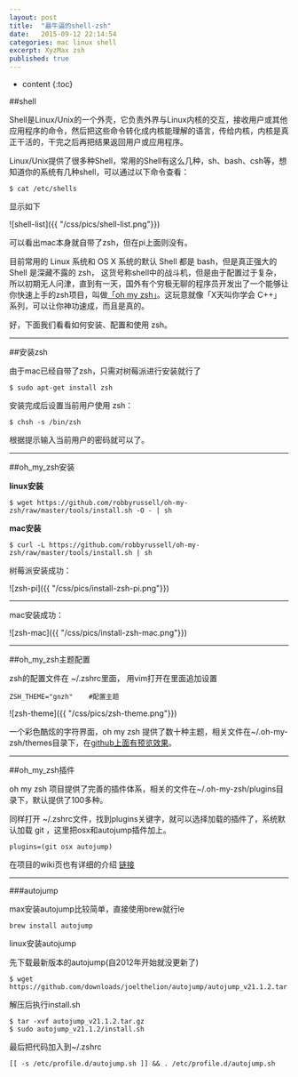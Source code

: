 ```yaml
---
layout: post
title:  "最牛逼的shell-zsh"
date:   2015-09-12 22:14:54
categories: mac linux shell
excerpt: XyzMax zsh
published: true
---
```


* content
{:toc}

##shell

Shell是Linux/Unix的一个外壳，它负责外界与Linux内核的交互，接收用户或其他应用程序的命令，然后把这些命令转化成内核能理解的语言，传给内核，内核是真正干活的，干完之后再把结果返回用户或应用程序。

Linux/Unix提供了很多种Shell，常用的Shell有这么几种，sh、bash、csh等，想知道你的系统有几种shell，可以通过以下命令查看：

	$ cat /etc/shells

显示如下

![shell-list]({{ "/css/pics/shell-list.png"}})

可以看出mac本身就自带了zsh，但在pi上面则没有。

目前常用的 Linux 系统和 OS X 系统的默认 Shell 都是 bash，但是真正强大的 Shell 是深藏不露的 zsh， 这货号称shell中的战斗机，但是由于配置过于复杂，所以初期无人问津，直到有一天，国外有个穷极无聊的程序员开发出了一个能够让你快速上手的zsh项目，叫做[「oh my zsh」](https://github.com/robbyrussell/oh-my-zsh)。这玩意就像「X天叫你学会 C++」系列，可以让你神功速成，而且是真的。

好，下面我们看看如何安装、配置和使用 zsh。

---

##安装zsh

由于mac已经自带了zsh，只需对树莓派进行安装就行了

	$ sudo apt-get install zsh

安装完成后设置当前用户使用 zsh：

	$ chsh -s /bin/zsh

根据提示输入当前用户的密码就可以了。

---

##oh_my_zsh安装

**linux安装**

	$ wget https://github.com/robbyrussell/oh-my-zsh/raw/master/tools/install.sh -O - | sh



**mac安装**

	$ curl -L https://github.com/robbyrussell/oh-my-zsh/raw/master/tools/install.sh | sh

树莓派安装成功：

![zsh-pi]({{ "/css/pics/install-zsh-pi.png"}})

---

mac安装成功：

![zsh-mac]({{ "/css/pics/install-zsh-mac.png"}})

---

##oh_my_zsh主题配置

zsh的配置文件在 ~/.zshrc里面， 用vim打开在里面追加设置

	ZSH_THEME="gnzh"	#配置主题

![zsh-theme]({{ "/css/pics/zsh-theme.png"}})

一个彩色酷炫的字符界面，oh my zsh 提供了数十种主题，相关文件在~/.oh-my-zsh/themes目录下，在[github上面有预览效果](https://github.com/robbyrussell/oh-my-zsh/wiki/themes)。

---

##oh_my_zsh插件

oh my zsh 项目提供了完善的插件体系，相关的文件在~/.oh-my-zsh/plugins目录下，默认提供了100多种。

同样打开 ~/.zshrc文件，找到plugins关键字，就可以选择加载的插件了，系统默认加载 git ，这里把osx和autojump插件加上。

	plugins=(git osx autojump)


在项目的wiki页也有详细的介绍 [链接](https://github.com/robbyrussell/oh-my-zsh/wiki/Plugins)

---

###autojump

max安装autojump比较简单，直接使用brew就行le

	brew install autojump


linux安装autojump

先下载最新版本的autojump(自2012年开始就没更新了)

	$ wget https://github.com/downloads/joelthelion/autojump/autojump_v21.1.2.tar.gz

解压后执行install.sh

	$ tar -xvf autojump_v21.1.2.tar.gz
	$ sudo autojump_v21.1.2/install.sh

最后把代码加入到~/.zshrc

	[[ -s /etc/profile.d/autojump.sh ]] && . /etc/profile.d/autojump.sh













